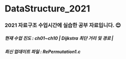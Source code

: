 # DataStructure_2021
<h3> 2021 자료구조 수업시간에 실습한 공부 자료입니다. 😊 </h3>
<h5> 현재 수업 진도 : ch01~ch10 | Dijkstra 최단 거리 및 경로 | </h5>
<h5> 최신 업데이트 파일 : RePermutation1.c </h5>

